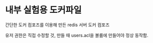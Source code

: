 # 내부 실험용 도커파일

간단한 도커 컴포즈를 이용해 만든 redis 서버 도커 컴포즈

유저 권한은 직접 수정할 것, 만들 때 users.acl을 볼륨에 만들어야 정상 동작함.
